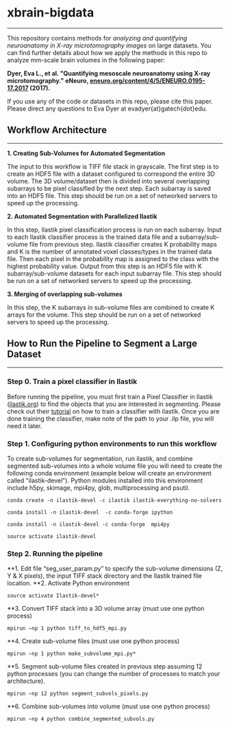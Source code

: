 # xbrain-bigdata
----------------------------------------------------
This repository contains methods for _analyzing and quantifying neuroanatomy in X-ray microtomography images_ on large datasets. You can find further details about how we apply the methods in this repo to analyze mm-scale brain volumes in the following paper:

__Dyer, Eva L., et al. "Quantifying mesoscale neuroanatomy using X-ray microtomography." eNeuro, [eneuro.org/content/4/5/ENEURO.0195-17.2017](http://www.eneuro.org/content/4/5/ENEURO.0195-17.2017) (2017).__

If you use any of the code or datasets in this repo, please cite this paper. 
Please direct any questions to Eva Dyer at evadyer{at}gatech{dot}edu.

## Workflow Architecture
----------------------------------------------------
**1. Creating Sub-Volumes for Automated Segmentation**

The input to this workflow is TIFF file stack in grayscale. The first step is to create an HDF5 file with a dataset configured to correspond the entire 3D volume. The 3D volume/dataset then is divided into several overlapping subarrays to be pixel classified by the next step. Each subarray is saved into an HDF5 file. 
This step should be run on a set of networked servers to speed up the processing.

**2. Automated Segmentation with Parallelized Ilastik**

In this step, Ilastik pixel classification process is run on each subarray. Input to each Ilastik classifier process is the trained data file and a subarray/sub-volume file from previous step. Ilastik classifier creates K probability maps and K is the number of annotated voxel classes/types in the trained data file. Then each pixel in the probability map is assigned to the class with the highest probability value. Output from this step is an HDF5 file with K subarray/sub-volume datasets for each input subarray file.
This step should be run on a set of networked servers to speed up the processing.

**3. Merging of overlapping sub-volumes**

In this step, the K subarrays in sub-volume files are combined to create K arrays for the volume. 
This step should be run on a set of networked servers to speed up the processing.

## How to Run the Pipeline to Segment a Large Dataset
----------------------------------------------------

### Step 0. Train a pixel classifier in Ilastik
Before running the pipeline, you must first train a Pixel Classifier in Ilastik ([ilastik.org](http://www.ilastik.org)) to find the objects that you are interested in segmenting. Please check out their [tutorial](http://ilastik.org/documentation/pixelclassification/pixelclassification) on how to train a classifier with ilastik. Once you are done training the classifier, make note of the path to your .ilp file, you will need it later.


### Step 1. Configuring python environments to run this workflow
To create sub-volumes for segmentation, run ilastik, and combine segmented sub-volumes into a whole volume file you will need to create the following conda environment (example below will create an environment called "ilastik-devel"). Python modules installed into this environment include h5py, skimage, mpi4py, glob, multiprocessing and psutil.

```
conda create -n ilastik-devel -c ilastik ilastik-everything-no-solvers

conda install -n ilastik-devel  -c conda-forge ipython

conda install -n ilastik-devel -c conda-forge  mpi4py

source activate ilastik-devel
```

### Step 2. Running the pipeline
**1. Edit file “seg_user_param.py” to specify the sub-volume dimensions (Z, Y & X pixels), the input TIFF stack directory and the Ilastik trained file location.
**2. Activate Python environment
```
source activate Ilastik-devel*
```
**3. Convert TIFF stack into a 3D volume array (must use one python process)
```
mpirun –np 1 python tiff_to_hdf5_mpi.py
```
**4. Create sub-volume files (must use one python process)
```
mpirun –np 1 python make_subvolume_mpi.py*
```
**5. Segment sub-volume files created in previous step assuming 12 python processes (you can change the number of processes to match your architecture).
```
mpirun –np 12 python segment_subvols_pixels.py
```
**6. Combine sub-volumes into volume (must use one python process)
```
mpirun –np 4 python combine_segmented_subvols.py
```
